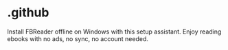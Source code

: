 # .github
Install FBReader offline on Windows with this setup assistant. Enjoy reading ebooks with no ads, no sync, no account needed.
